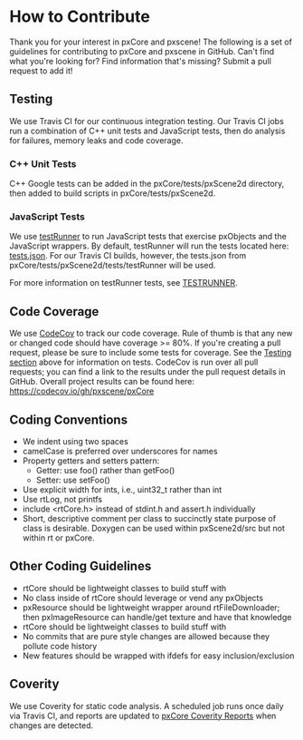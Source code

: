 # How to Contribute
Thank you for your interest in pxCore and pxscene! The following is a set of guidelines for contributing to pxCore and pxscene in GitHub. Can't find what you're looking for?  Find information that's missing?  Submit a pull request to add it!


## Testing
We use Travis CI for our continuous integration testing. Our Travis CI jobs run a combination of C++ unit tests and JavaScript tests, then do analysis for failures, memory leaks and code coverage.


### C++ Unit Tests
C++ Google tests can be added in the pxCore/tests/pxScene2d directory, then added to build scripts in pxCore/tests/pxScene2d.


### JavaScript Tests
We use [testRunner](https://www.pxscene.org/examples/px-reference/test-run/testRunner.js) to run JavaScript tests that exercise pxObjects and the JavaScript wrappers. By default, testRunner will run the tests located here: [tests.json](https://www.pxscene.org/examples/px-reference/test-run/tests.json).  For our Travis CI builds, however, the tests.json from pxCore/tests/pxScene2d/tests/testRunner will be used.

For more information on testRunner tests, see [TESTRUNNER](TESTRUNNER.md).


## Code Coverage
We use [CodeCov](https://codecov.io/) to track our code coverage. Rule of thumb is that any new or changed code should have coverage >= 80%.  If you're creating a pull request, please be sure to include some tests for coverage.  See the [Testing section](#testing) above for information on tests. CodeCov is run over all pull requests; you can find a link to the results under the pull request details in GitHub.  Overall project results can be found here: https://codecov.io/gh/pxscene/pxCore


## Coding Conventions
* We indent using two spaces
* camelCase is preferred over underscores for names 
* Property getters and setters pattern:
  * Getter: use foo() rather than getFoo()
  * Setter: use setFoo()
* Use explicit width for ints, i.e., uint32_t rather than int
* Use rtLog, not printfs
* include <rtCore.h> instead of stdint.h and assert.h individually
* Short, descriptive comment per class to succinctly state purpose of class is desirable. Doxygen can be used within pxScene2d/src but not within rt or pxCore.


## Other Coding Guidelines
* rtCore should be lightweight classes to build stuff with
* No class inside of rtCore should leverage or vend any pxObjects
* pxResource should be lightweight wrapper around rtFileDownloader; then pxImageResource can handle/get texture and have that knowledge
* rtCore should be lightweight classes to build stuff with
* No commits that are pure style changes are allowed because they pollute code history
* New features should be wrapped with ifdefs for easy inclusion/exclusion

## Coverity
We use Coverity for static code analysis. A scheduled job runs once daily via Travis CI, and reports are updated to [pxCore Coverity Reports](https://scan.coverity.com/projects/pxcore?tab=overview) when changes are detected.
